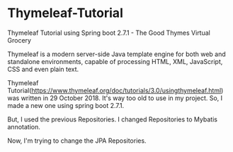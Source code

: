 # Thymeleaf-Tutorial
Thymeleaf Tutorial using Spring boot 2.7.1 - The Good Thymes Virtual Grocery

Thymeleaf is a modern server-side Java template engine for both web and standalone environments, capable of processing HTML, XML, JavaScript, CSS and even plain text.

Thymeleaf Tutorial(https://www.thymeleaf.org/doc/tutorials/3.0/usingthymeleaf.html) was written in 29 October 2018.
It's way too old to use in my project.
So, I made a new one using spring boot 2.7.1.

But, I used the previous Repositories.
I changed Repositories to Mybatis annotation.

Now, I'm trying to change the JPA Repositories.

